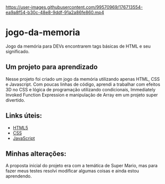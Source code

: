 
https://user-images.githubusercontent.com/99570969/176713554-ea9a8f54-b30c-48e8-9ddf-91a2a86fe860.mp4

# jogo-da-memoria
Jogo da memória para DEVs encontrarem tags básicas de HTML e seu significado.

## Um projeto para aprendizado
Nesse projeto foi criado um jogo da memória utilizando apenas HTML, CSS e Javascript. Com poucas linhas de código, aprendi a trabalhar com efeitos 3D no CSS e lógica de programação utilizando condicionais, Immediately Invoked Function Expression e manipulação de Array em um projeto super divertido.

## Links úteis:
* [HTML5](https://www.w3schools.com/html/)
* [CSS](https://developer.mozilla.org/pt-BR/docs/Web/CSS)
* [JavaScript](https://developer.mozilla.org/pt-BR/docs/Web/JavaScript)

## Minhas alterações:
A proposta inicial do projeto era com a temática de Super Mario, mas para fazer meus testes resolvi modificar algumas coisas e ainda estou aprendendo.

